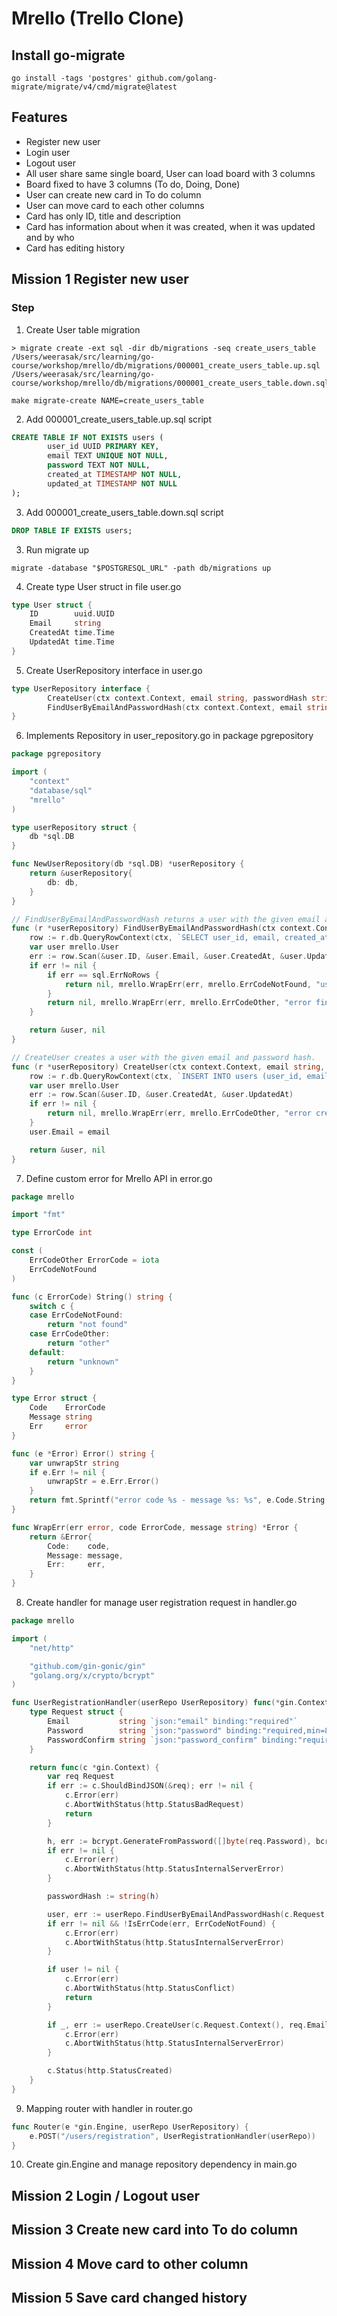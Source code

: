 # Mrello (Trello Clone)

## Install go-migrate

```
go install -tags 'postgres' github.com/golang-migrate/migrate/v4/cmd/migrate@latest
```

## Features

- Register new user
- Login user
- Logout user
- All user share same single board, User can load board with 3 columns
- Board fixed to have 3 columns (To do, Doing, Done)
- User can create new card in To do column
- User can move card to each other columns
- Card has only ID, title and description
- Card has information about when it was created, when it was updated and by who
- Card has editing history

## Mission 1 Register new user

### Step

1. Create User table migration

```
> migrate create -ext sql -dir db/migrations -seq create_users_table
/Users/weerasak/src/learning/go-course/workshop/mrello/db/migrations/000001_create_users_table.up.sql
/Users/weerasak/src/learning/go-course/workshop/mrello/db/migrations/000001_create_users_table.down.sql
```

```
make migrate-create NAME=create_users_table
```

2. Add 000001_create_users_table.up.sql script

```sql
CREATE TABLE IF NOT EXISTS users (
        user_id UUID PRIMARY KEY,
        email TEXT UNIQUE NOT NULL,
        password TEXT NOT NULL,
        created_at TIMESTAMP NOT NULL,
        updated_at TIMESTAMP NOT NULL
);
```

3. Add 000001_create_users_table.down.sql script

```sql
DROP TABLE IF EXISTS users;
```

3. Run migrate up

```
migrate -database "$POSTGRESQL_URL" -path db/migrations up
```

4. Create type User struct in file user.go

```go
type User struct {
	ID        uuid.UUID
	Email     string
	CreatedAt time.Time
	UpdatedAt time.Time
}
```

5. Create UserRepository interface in user.go

```go
type UserRepository interface {
        CreateUser(ctx context.Context, email string, passwordHash string) (*User, error)
        FindUserByEmailAndPasswordHash(ctx context.Context, email string, passwordHash string) (*User, error)
}
```

6. Implements Repository in user_repository.go in package pgrepository

```go
package pgrepository

import (
	"context"
	"database/sql"
	"mrello"
)

type userRepository struct {
	db *sql.DB
}

func NewUserRepository(db *sql.DB) *userRepository {
	return &userRepository{
		db: db,
	}
}

// FindUserByEmailAndPasswordHash returns a user with the given email and password hash.
func (r *userRepository) FindUserByEmailAndPasswordHash(ctx context.Context, email string, passwordHash string) (*mrello.User, error) {
	row := r.db.QueryRowContext(ctx, `SELECT user_id, email, created_at, updated_at FROM users WHERE email = $1 AND password_hash = $2`, email, passwordHash)
	var user mrello.User
	err := row.Scan(&user.ID, &user.Email, &user.CreatedAt, &user.UpdatedAt)
	if err != nil {
		if err == sql.ErrNoRows {
			return nil, mrello.WrapErr(err, mrello.ErrCodeNotFound, "user not found")
		}
		return nil, mrello.WrapErr(err, mrello.ErrCodeOther, "error finding user")
	}

	return &user, nil
}

// CreateUser creates a user with the given email and password hash.
func (r *userRepository) CreateUser(ctx context.Context, email string, passwordHash string) (*mrello.User, error) {
	row := r.db.QueryRowContext(ctx, `INSERT INTO users (user_id, email, password) VALUES ($1, $2, $3) RETURNING user_id,  created_at, updated_at`, uuid.NewString(), email, passwordHash)
	var user mrello.User
	err := row.Scan(&user.ID, &user.CreatedAt, &user.UpdatedAt)
	if err != nil {
		return nil, mrello.WrapErr(err, mrello.ErrCodeOther, "error creating user")
	}
	user.Email = email

	return &user, nil
}
```

7. Define custom error for Mrello API in error.go

```go
package mrello

import "fmt"

type ErrorCode int

const (
	ErrCodeOther ErrorCode = iota
	ErrCodeNotFound
)

func (c ErrorCode) String() string {
	switch c {
	case ErrCodeNotFound:
		return "not found"
	case ErrCodeOther:
		return "other"
	default:
		return "unknown"
	}
}

type Error struct {
	Code    ErrorCode
	Message string
	Err     error
}

func (e *Error) Error() string {
	var unwrapStr string
	if e.Err != nil {
		unwrapStr = e.Err.Error()
	}
	return fmt.Sprintf("error code %s - message %s: %s", e.Code.String(), e.Message, unwrapStr)
}

func WrapErr(err error, code ErrorCode, message string) *Error {
	return &Error{
		Code:    code,
		Message: message,
		Err:     err,
	}
}
```

8. Create handler for manage user registration request in handler.go

```go
package mrello

import (
	"net/http"

	"github.com/gin-gonic/gin"
	"golang.org/x/crypto/bcrypt"
)

func UserRegistrationHandler(userRepo UserRepository) func(*gin.Context) {
	type Request struct {
		Email           string `json:"email" binding:"required"`
		Password        string `json:"password" binding:"required,min=8,max=64"`
		PasswordConfirm string `json:"password_confirm" binding:"required,eqfield=Password"`
	}

	return func(c *gin.Context) {
		var req Request
		if err := c.ShouldBindJSON(&req); err != nil {
			c.Error(err)
			c.AbortWithStatus(http.StatusBadRequest)
			return
		}

		h, err := bcrypt.GenerateFromPassword([]byte(req.Password), bcrypt.DefaultCost)
		if err != nil {
			c.Error(err)
			c.AbortWithStatus(http.StatusInternalServerError)
		}

		passwordHash := string(h)

		user, err := userRepo.FindUserByEmailAndPasswordHash(c.Request.Context(), req.Email, passwordHash)
		if err != nil && !IsErrCode(err, ErrCodeNotFound) {
			c.Error(err)
			c.AbortWithStatus(http.StatusInternalServerError)
		}

		if user != nil {
			c.Error(err)
			c.AbortWithStatus(http.StatusConflict)
			return
		}

		if _, err := userRepo.CreateUser(c.Request.Context(), req.Email, passwordHash); err != nil {
			c.Error(err)
			c.AbortWithStatus(http.StatusInternalServerError)
		}

		c.Status(http.StatusCreated)
	}
}
```

9. Mapping router with handler in router.go

```go
func Router(e *gin.Engine, userRepo UserRepository) {
	e.POST("/users/registration", UserRegistrationHandler(userRepo))
}
```

10. Create gin.Engine and manage repository dependency in main.go

## Mission 2 Login / Logout user

## Mission 3 Create new card into To do column

## Mission 4 Move card to other column

## Mission 5 Save card changed history
